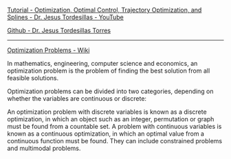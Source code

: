 [Tutorial - Optimization, Optimal Control, Trajectory Optimization, and Splines - Dr. Jesus Tordesillas - YouTube](https://youtu.be/j82Ia436DYY?si=-oYNAPWkHqzdC5Iw)

[Github - Dr. Jesus Tordesillas Torres](https://github.com/jtorde)

- - - -

[Optimization Problems - Wiki](https://en.wikipedia.org/wiki/Optimization_problem)

In mathematics, engineering, computer science and economics, an optimization problem is the problem of finding the best solution from all feasible solutions.

Optimization problems can be divided into two categories, depending on whether the variables are continuous or discrete:

An optimization problem with discrete variables is known as a discrete optimization, in which an object such as an integer, permutation or graph must be found from a countable set.
A problem with continuous variables is known as a continuous optimization, in which an optimal value from a continuous function must be found. They can include constrained problems and multimodal problems.
